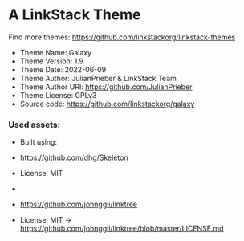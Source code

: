 # A LinkStack Theme
Find more themes: https://github.com/linkstackorg/linkstack-themes
                                                                                                                                                                         
*	Theme Name: Galaxy
*	Theme Version: 1.9
*	Theme Date: 2022-06-09
*	Theme Author: JulianPrieber & LinkStack Team
*	Theme Author URI: https://github.com/JulianPrieber
*	Theme License: GPLv3
*	Source code: https://github.com/linkstackorg/galaxy


### Used assets:
* Built using:
* https://github.com/dhg/Skeleton
* License: MIT

*
* https://github.com/johnggli/linktree
* License: MIT -> https://github.com/johnggli/linktree/blob/master/LICENSE.md
